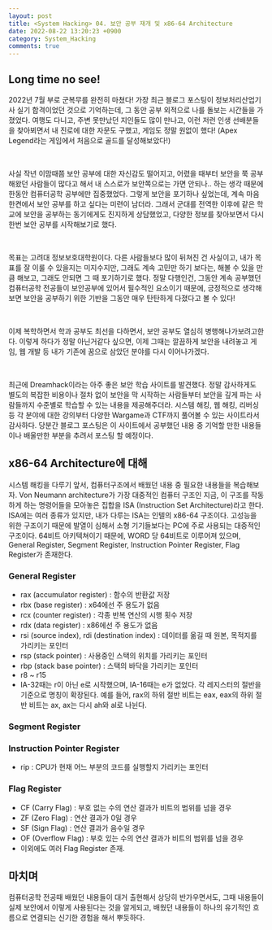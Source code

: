 ```yaml
---
layout: post
title: <System Hacking> 04. 보안 공부 재개 및 x86-64 Architecture 
date: 2022-08-22 13:20:23 +0900
category: System_Hacking
comments: true
---
```


## Long time no see!

2022년 7월 부로 군복무를 완전히 마쳤다! 가장 최근 블로그 포스팅이 정보처리산업기사 실기 합격이었던 것으로 기억하는데, 그 동안 공부 외적으로 나를 돌보는 시간들을 가졌었다. 여행도 다니고, 주변 못만났던 지인들도 많이 만나고, 이런 저런 인생 선배분들을 찾아뵈면서 내 진로에 대한 자문도 구했고, 게임도 정말 원없이 했다! (Apex Legend라는 게임에서 처음으로 골드를 달성해보았다!) 

<br/>

사실 작년 이맘때쯤 보안 공부에 대한 자신감도 떨어지고, 어렸을 때부터 보안을 쭉 공부해왔던 사람들이 많다고 해서 내 스스로가 보안쪽으로는 가면 안되나.. 하는 생각 때문에 한동안 컴퓨터공학 공부에만 집중했었다. 그렇게 보안을 포기하나 싶었는데, 계속 마음 한켠에서 보안 공부를 하고 싶다는 미련이 남더라. 그래서 군대를 전역한 이후에 같은 학교에 보안을 공부하는 동기에게도 진지하게 상담했었고, 다양한 정보를 찾아보면서 다시 한번 보안 공부를 시작해보기로 했다. 

<br/>

목표는 고려대 정보보호대학원이다. 다른 사람들보다 많이 뒤쳐진 건 사실이고, 내가 목표를 잘 이룰 수 있을지는 미지수지만, 그래도 계속 고민만 하기 보다는, 해볼 수 있을 만큼 해보고, 그래도 안되면 그 때 포기하기로 했다. 정말 다행인건, 그동안 계속 공부했던 컴퓨터공학 전공들이 보안공부에 있어서 필수적인 요소이기 때문에, 긍정적으로 생각해보면 보안을 공부하기 위한 기반을 그동안 매우 탄탄하게 다졌다고 볼 수 있다!

<br/>

이제 복학하면서 학과 공부도 최선을 다하면서, 보안 공부도 열심히 병행해나가보려고한다. 이렇게 하다가 정말 아닌거같다 싶으면, 이제 그때는 깔끔하게 보안을 내려놓고 게임, 웹 개발 등 내가 기존에 꿈으로 삼았던 분야를 다시 이어나가겠다.

<br/>

최근에 Dreamhack이라는 아주 좋은 보안 학습 사이트를 발견했다. 정말 감사하게도 별도의 복잡한 비용이나 절차 없이 보안을 막 시작하는 사람들부터 보안을 깊게 파는 사람들까지 수준별로 학습할 수 있는 내용을 제공해주더라. 시스템 해킹, 웹 해킹, 리버싱 등 각 분야에 대한 강의부터 다양한 Wargame과 CTF까지 풀어볼 수 있는 사이트라서 감사하다. 당분간 블로그 포스팅은 이 사이트에서 공부했던 내용 중 기억할 만한 내용들이나 배울만한 부분을 추려서 포스팅 할 예정이다.

## x86-64 Architecture에 대해

시스템 해킹을 다루기 앞서, 컴퓨터구조에서 배웠던 내용 중 필요한 내용들을 복습해보자. Von Neumann architecture가 가장 대중적인 컴퓨터 구조인 지금, 이 구조를 작동하게 하는 명령어들을 모아놓은 집합을 ISA (Instruction Set Architecture)라고 한다. ISA에는 여러 종류가 있지만, 내가 다루는 ISA는 인텔의 x86-64 구조이다. 고성능을 위한 구조이기 때문에 발열이 심해서 소형 기기들보다는 PC에 주로 사용되는 대중적인 구조이다. 64비트 아키텍쳐이기 때문에, WORD 당 64비트로 이루어져 있으며, General Register, Segment Register, Instruction Pointer Register, Flag Register가 존재한다.

### General Register

- rax (accumulator register) : 함수의 반환값 저장
- rbx (base register) : x64에선 주 용도가 없음
- rcx (counter register) : 각종 반복 연산의 시행 횟수 저장
- rdx (data register) : x86에선 주 용도가 없음
- rsi (source index), rdi (destination index) : 데이터를 옮길 때 원본, 목적지를 가리키는 포인터
- rsp (stack pointer) : 사용중인 스택의 위치를 가리키는 포인터
- rbp (stack base pointer) : 스택의 바닥을 가리키는 포인터
- r8 ~ r15
- IA-32때는 r이 아닌 e로 시작했으며, IA-16때는 e가 없었다. 각 레지스터의 절반을 기준으로 명칭이 확장된다. 예를 들어, rax의 하위 절반 비트는 eax, eax의 하위 절반 비트는 ax, ax는 다시 ah와 al로 나뉜다.

### Segment Register

### Instruction Pointer Register

- rip : CPU가 현재 어느 부분의 코드를 실행할지 가리키는 포인터

### Flag Register

- CF (Carry Flag) : 부호 없는 수의 연산 결과가 비트의 범위를 넘을 경우
- ZF (Zero Flag) : 연산 결과가 0일 경우
- SF (Sign Flag) : 연산 결과가 음수일 경우
- OF (Overflow Flag) : 부호 있는 수의 연산 결과가 비트의 범위를 넘을 경우
- 이외에도 여러 Flag Register 존재.

## 마치며

컴퓨터공학 전공때 배웠던 내용들이 대거 출현해서 상당히 반가우면서도, 그때 내용들이 실제 보안에서 이렇게 사용된다는 것을 알게되고, 배웠던 내용들이 하나의 유기적인 흐름으로 연결되는 신기한 경험을 해서 뿌듯하다.